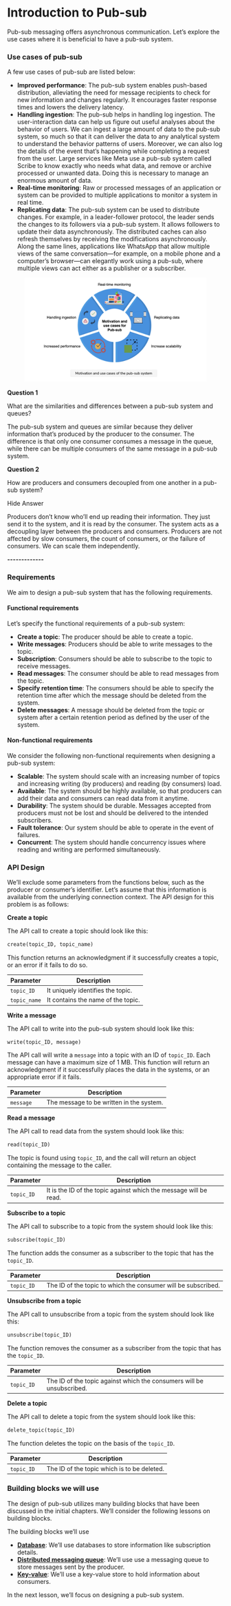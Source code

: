 # Introduction to Pub-sub

Pub-sub messaging offers asynchronous communication. Let’s explore the use cases where it is beneficial to have a pub-sub system.

### Use cases of pub-sub <a href="#use-cases-of-pub-sub-0" id="use-cases-of-pub-sub-0"></a>

A few use cases of pub-sub are listed below:

* **Improved performance**: The pub-sub system enables push-based distribution, alleviating the need for message recipients to check for new information and changes regularly. It encourages faster response times and lowers the delivery latency.
* **Handling ingestion**: The pub-sub helps in handling log ingestion. The user-interaction data can help us figure out useful analyses about the behavior of users. We can ingest a large amount of data to the pub-sub system, so much so that it can deliver the data to any analytical system to understand the behavior patterns of users. Moreover, we can also log the details of the event that’s happening while completing a request from the user. Large services like Meta use a pub-sub system called Scribe to know exactly who needs what data, and remove or archive processed or unwanted data. Doing this is necessary to manage an enormous amount of data.
* **Real-time monitoring**: Raw or processed messages of an application or system can be provided to multiple applications to monitor a system in real time.
* **Replicating data**: The pub-sub system can be used to distribute changes. For example, in a leader-follower protocol, the leader sends the changes to its followers via a pub-sub system. It allows followers to update their data asynchronously. The distributed caches can also refresh themselves by receiving the modifications asynchronously. Along the same lines, applications like WhatsApp that allow multiple views of the same conversation—for example, on a mobile phone and a computer’s browser—can elegantly work using a pub-sub, where multiple views can act either as a publisher or a subscriber.

<figure><img src="../.gitbook/assets/Screenshot 2023-09-03 at 1.00.01 AM.png" alt=""><figcaption></figcaption></figure>

**Question 1**

What are the similarities and differences between a pub-sub system and queues?

The pub-sub system and queues are similar because they deliver information that’s produced by the producer to the consumer. The difference is that only one consumer consumes a message in the queue, while there can be multiple consumers of the same message in a pub-sub system.

**Question 2**

How are producers and consumers decoupled from one another in a pub-sub system?

Hide Answer

Producers don’t know who’ll end up reading their information. They just send it to the system, and it is read by the consumer. The system acts as a decoupling layer between the producers and consumers. Producers are not affected by slow consumers, the count of consumers, or the failure of consumers. We can scale them independently.

**-------------**

### Requirements <a href="#requirements-0" id="requirements-0"></a>

We aim to design a pub-sub system that has the following requirements.

#### Functional requirements <a href="#functional-requirements-1" id="functional-requirements-1"></a>

Let’s specify the functional requirements of a pub-sub system:

* **Create a topic**: The producer should be able to create a topic.
* **Write messages**: Producers should be able to write messages to the topic.
* **Subscription**: Consumers should be able to subscribe to the topic to receive messages.
* **Read messages**: The consumer should be able to read messages from the topic.
* **Specify retention time**: The consumers should be able to specify the retention time after which the message should be deleted from the system.
* **Delete messages**: A message should be deleted from the topic or system after a certain retention period as defined by the user of the system.

#### Non-functional requirements <a href="#non-functional-requirements-2" id="non-functional-requirements-2"></a>

We consider the following non-functional requirements when designing a pub-sub system:

* **Scalable**: The system should scale with an increasing number of topics and increasing writing (by producers) and reading (by consumers) load.
* **Available**: The system should be highly available, so that producers can add their data and consumers can read data from it anytime.
* **Durability**: The system should be durable. Messages accepted from producers must not be lost and should be delivered to the intended subscribers.
* **Fault tolerance**: Our system should be able to operate in the event of failures.
* **Concurrent**: The system should handle concurrency issues where reading and writing are performed simultaneously.

### API Design <a href="#api-design-0" id="api-design-0"></a>

We’ll exclude some parameters from the functions below, such as the producer or consumer’s identifier. Let’s assume that this information is available from the underlying connection context. The API design for this problem is as follows:

**Create a topic**

The API call to create a topic should look like this:

```txt
create(topic_ID, topic_name)
```

This function returns an acknowledgment if it successfully creates a topic, or an error if it fails to do so.

| **Parameter** | **Description**                    |
| ------------- | ---------------------------------- |
| `topic_ID`    | It uniquely identifies the topic.  |
| `topic_name`  | It contains the name of the topic. |

**Write a message**

The API call to write into the pub-sub system should look like this:

```txt
write(topic_ID, message)
```

The API call will write a `message` into a topic with an ID of `topic_ID`. Each message can have a maximum size of 1 MB. This function will return an acknowledgment if it successfully places the data in the systems, or an appropriate error if it fails.

| **Parameter** | **Description**                          |
| ------------- | ---------------------------------------- |
| `message`     | The message to be written in the system. |

**Read a message**

The API call to read data from the system should look like this:

```txt
read(topic_ID)
```

The topic is found using `topic_ID`, and the call will return an object containing the message to the caller.

| **Parameter** | **Description**                                                   |
| ------------- | ----------------------------------------------------------------- |
| `topic_ID`    | It is the ID of the topic against which the message will be read. |

**Subscribe to a topic**

The API call to subscribe to a topic from the system should look like this:

```txt
subscribe(topic_ID)
```

The function adds the consumer as a subscriber to the topic that has the `topic_ID`.

| **Parameter** | **Description**                                               |
| ------------- | ------------------------------------------------------------- |
| `topic_ID`    | The ID of the topic to which the consumer will be subscribed. |

**Unsubscribe from a topic**

The API call to unsubscribe from a topic from the system should look like this:

```txt
unsubscribe(topic_ID)
```

The function removes the consumer as a subscriber from the topic that has the `topic_ID`.

| **Parameter** | **Description**                                                       |
| ------------- | --------------------------------------------------------------------- |
| `topic_ID`    | The ID of the topic against which the consumers will be unsubscribed. |

**Delete a topic**

The API call to delete a topic from the system should look like this:

```txt
delete_topic(topic_ID)
```

The function deletes the topic on the basis of the `topic_ID`.

| **Parameter** | **Description**                             |
| ------------- | ------------------------------------------- |
| `topic_ID`    | The ID of the topic which is to be deleted. |

### Building blocks we will use <a href="#building-blocks-we-will-use-0" id="building-blocks-we-will-use-0"></a>

The design of pub-sub utilizes many building blocks that have been discussed in the initial chapters. We’ll consider the following lessons on building blocks.

The building blocks we’ll use

* [**Database**](../databases/introduction-to-databases.md): We’ll use databases to store information like subscription details.
* [**Distributed messaging queue**](../distributed-messaging-queue/system-design-the-distributed-messaging-queue.md): We’ll use use a messaging queue to store messages sent by the producer.
* [**Key-value**](../key-value-store/system-design-the-key-value-store.md): We’ll use a key-value store to hold information about consumers.

In the next lesson, we’ll focus on designing a pub-sub system.
